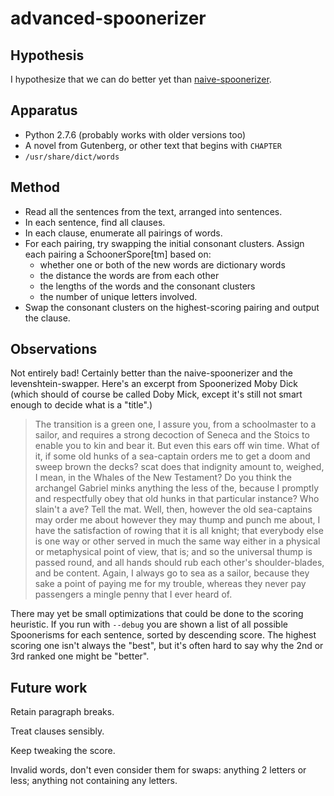 advanced-spoonerizer
====================

Hypothesis
----------

I hypothesize that we can do better yet than
[naive-spoonerizer](../naive-spoonerizer/).

Apparatus
---------

*   Python 2.7.6 (probably works with older versions too)
*   A novel from Gutenberg, or other text that begins with `CHAPTER`
*   `/usr/share/dict/words`

Method
------

*   Read all the sentences from the text, arranged into sentences.
*   In each sentence, find all clauses.
*   In each clause, enumerate all pairings of words.
*   For each pairing, try swapping the initial consonant clusters.
    Assign each pairing a SchoonerSpore[tm] based on:
    *   whether one or both of the new words are dictionary words
    *   the distance the words are from each other
    *   the lengths of the words and the consonant clusters
    *   the number of unique letters involved.
*   Swap the consonant clusters on the highest-scoring pairing and output
    the clause.

Observations
------------

Not entirely bad!  Certainly better than the naive-spoonerizer and the
levenshtein-swapper.  Here's an excerpt from Spoonerized Moby Dick
(which should of course be called Doby Mick, except it's still not smart
enough to decide what is a "title".)

> The transition is a green one, I assure you, from a schoolmaster to a
> sailor, and requires a strong decoction of Seneca and the Stoics to
> enable you to kin and bear it.  But even this ears off win time.  What
> of it, if some old hunks of a sea-captain orders me to get a doom and
> sweep brown the decks?  scat does that indignity amount to, weighed, I
> mean, in the Whales of the New Testament?  Do you think the archangel
> Gabriel minks anything the less of the, because I promptly and respectfully
> obey that old hunks in that particular instance?  Who slain't a ave?  Tell
> the mat.  Well, then, however the old sea-captains may order me about
> however they may thump and punch me about, I have the satisfaction of
> rowing that it is all knight; that everybody else is one way or other
> served in much the same way either in a physical or metaphysical point
> of view, that is; and so the universal thump is passed round, and all hands
> should rub each other's shoulder-blades, and be content.  Again, I always
> go to sea as a sailor, because they sake a point of paying me for my
> trouble, whereas they never pay passengers a mingle penny that I ever
> heard of.

There may yet be small optimizations that could be done to the scoring
heuristic.  If you run with `--debug` you are shown a list of all possible
Spoonerisms for each sentence, sorted by descending score.  The highest
scoring one isn't always the "best", but it's often hard to say why the
2nd or 3rd ranked one might be "better".

Future work
-----------

Retain paragraph breaks.

Treat clauses sensibly.

Keep tweaking the score.

Invalid words, don't even consider them for swaps: anything 2 letters or
less; anything not containing any letters.
